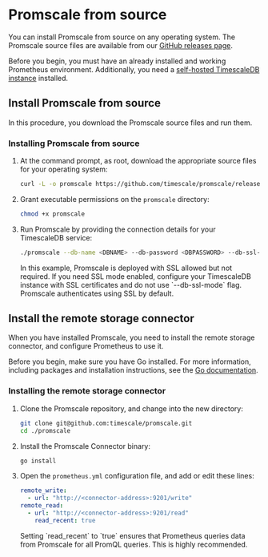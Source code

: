 # Promscale from source
You can install Promscale from source on any operating system. The Promscale
source files are available from our
[GitHub releases page][gh-promscale-download].

Before you begin, you must have an already installed and working Prometheus
environment. Additionally, you need a
[self-hosted TimescaleDB instance][tsdb-install-self-hosted] installed.

## Install Promscale from source
In this procedure, you download the Promscale source files and run them.

<procedure>

### Installing Promscale from source
1.  At the command prompt, as root, download the appropriate source files for
    your operating system:
    ```bash
    curl -L -o promscale https://github.com/timescale/promscale/releases/download/<VERSION>/<PROMSCALE_DISTRIBUTION>
    ```
1.  Grant executable permissions on the `promscale` directory:
    ```bash
    chmod +x promscale
    ```
1.  Run Promscale by providing the connection details for your TimescaleDB
    service:
    ```bash
    ./promscale --db-name <DBNAME> --db-password <DBPASSWORD> --db-ssl-mode allow
    ```

    <highlight type="note">
    In this example, Promscale is deployed with SSL allowed but not required. If
    you need SSL mode enabled, configure your TimescaleDB instance with SSL
    certificates and do not use `--db-ssl-mode` flag. Promscale authenticates
    using SSL by default.
    </highlight>

</procedure>

## Install the remote storage connector
When you have installed Promscale, you need to install the remote storage
connector, and configure Prometheus to use it.

Before you begin, make sure you have Go installed. For more information,
including packages and installation instructions, see the
[Go documentation][go-install].

<procedure>

### Installing the remote storage connector

1.  Clone the Promscale repository, and change into the new directory:
    ```bash
    git clone git@github.com:timescale/promscale.git
    cd ./promscale
    ```
1.  Install the Promscale Connector binary:
    ```bash
    go install
    ```
1.  Open the `prometheus.yml` configuration file, and add or edit these lines:
    ```yaml
    remote_write:
      - url: "http://<connector-address>:9201/write"
    remote_read:
      - url: "http://<connector-address>:9201/read"
        read_recent: true
    ```

    <highlight type="note">
    Setting `read_recent` to `true` ensures that Prometheus queries data from
    Promscale for all PromQL queries. This is highly recommended.
    </highlight>

</procedure>


[gh-promscale-download]: https://github.com/timescale/promscale/releases
[tsdb-install-self-hosted]: timescaledb/:currentVersion:/how-to-guides/install-timescaledb/self-hosted/
[go-install]: https://golang.org/dl/
